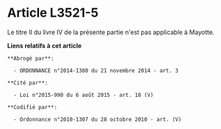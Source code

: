 # Article L3521-5

Le titre II du livre IV de la présente partie n'est pas applicable à Mayotte.

**Liens relatifs à cet article**

	**Abrogé par**:

	  - ORDONNANCE n°2014-1380 du 21 novembre 2014 - art. 3

	**Cité par**:

	  - Loi n°2015-990 du 6 août 2015 - art. 18 (V)

	**Codifié par**:

	  - Ordonnance n°2010-1307 du 28 octobre 2010 - art. (V)
